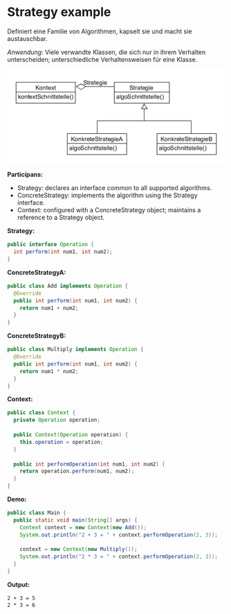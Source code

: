 # Strategy example

Definiert eine Familie von Algorithmen, kapselt sie und macht sie austauschbar.

_Anwendung_: Viele verwandte Klassen, die sich nur in ihrem Verhalten unterscheiden; unterschiedliche Verhaltensweisen für eine Klasse.

![strategy](../class-diagrams/strategy.png)

**Participans:**

* Strategy: declares an interface common to all supported algorithms.
* ConcreteStrategy: implements the algorithm using the Strategy interface.
* Context: configured with a ConcreteStrategy object; maintains a reference to a Strategy object.

**Strategy:**

  ```java
  public interface Operation {
    int perform(int num1, int num2);
  }
  ```
  
**ConcreteStrategyA:**

  ```java
  public class Add implements Operation {
    @Override
    public int perform(int num1, int num2) {
      return num1 + num2;
    }
  }
  ```

**ConcreteStrategyB:**

  ```java
  public class Multiply implements Operation {
    @Override
    public int perform(int num1, int num2) {
      return num1 * num2;
    }
  }
  ```
  
**Context:**

  ```java
  public class Context {
    private Operation operation;

    public Context(Operation operation) {
      this.operation = operation;
    }

    public int performOperation(int num1, int num2) {
      return operation.perform(num1, num2);
    }
  }
  ```
  
**Demo:**

  ```java
  public class Main {
    public static void main(String[] args) {
      Context context = new Context(new Add());
      System.out.println("2 + 3 = " + context.performOperation(2, 3));

      context = new Context(new Multiply());
      System.out.println("2 * 3 = " + context.performOperation(2, 3));
    }
  }
  ```
  
**Output:**

  ```
  2 + 3 = 5
  2 * 3 = 6
  ```
